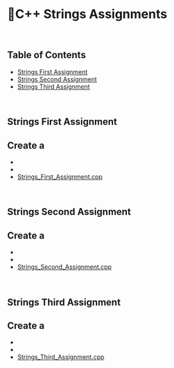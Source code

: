 # 📑C++ Strings Assignments

</br>

## Table of Contents

- [Strings First Assignment](#first)
- [Strings Second Assignment](#second)
- [Strings Third Assignment](#third)


</br>

<a name="first"/>

## Strings First Assignment

Create a 
- 
- 
- 
- [Strings_First_Assignment.cpp](https://github.com/daniel-slosar/cpp-assignments/blob/main/Assignments/Strings/Strings_First_assignment.cpp)

</br>

<a name="second"/>

## Strings Second Assignment

Create a 
- 
- 
- 
- [Strings_Second_Assignment.cpp](https://github.com/daniel-slosar/cpp-assignments/blob/main/Assignments/Strings/Strings_Second_assignment.cpp)
</br>

<a name="third"/>

## Strings Third Assignment

Create a 
- 
- 
- 
- [Strings_Third_Assignment.cpp](https://github.com/daniel-slosar/cpp-assignments/blob/main/Assignments/Strings/Strings_Third_assignment.cpp)


</br>
